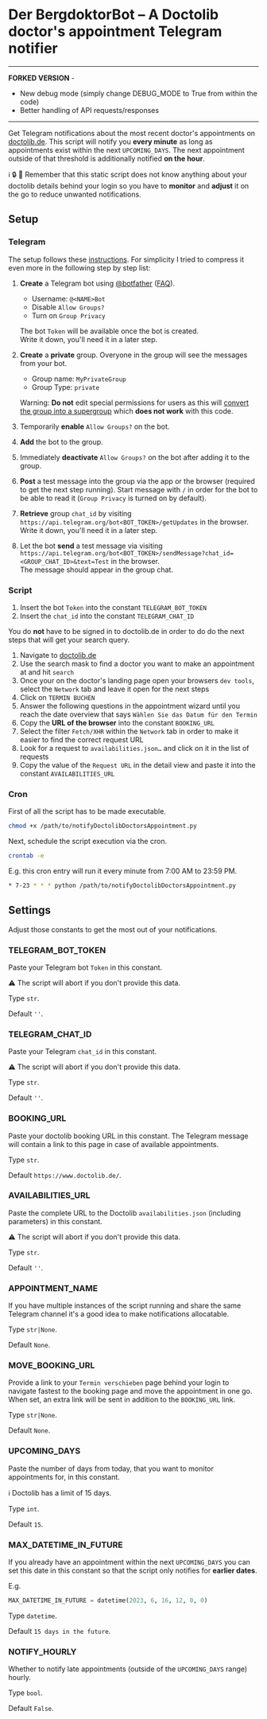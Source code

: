 # Der BergdoktorBot – A Doctolib doctor's appointment Telegram notifier

-------------------------------------------------------------------------
**FORKED VERSION** -
- New debug mode (simply change DEBUG_MODE to True from within the code)
- Better handling of API requests/responses
-------------------------------------------------------------------------

Get Telegram notifications about the most recent doctor's appointments on [doctolib.de](https://www.doctolib.de/). This script will notify you **every minute** as long as appointments exist within the next `UPCOMING_DAYS`. The next appointment outside of that threshold is additionally notified **on the hour**.

ℹ️ 🔒 🔧 Remember that this static script does not know anything about your doctolib details behind your login so you have to **monitor** and **adjust** it on the go to reduce unwanted notifications.

## Setup

### Telegram

The setup follows these [instructions](https://sarafian.github.io/low-code/2020/03/24/create-private-telegram-chatbot.html). For simplicity I tried to compress it even more in the following step by step list:

1. **Create** a Telegram bot using [@botfather](https://web.telegram.org/k/#@BotFather) ([FAQ](https://core.telegram.org/bots/faq)).
   - Username: `@<NAME>Bot`
   - Disable `Allow Groups?`
   - Turn on `Group Privacy`
   
   The bot `Token` will be available once the bot is created.
   <br>Write it down, you'll need it in a later step.
2. **Create** a **private** group. Overyone in the group will see the messages from your bot.
   - Group name: `MyPrivateGroup`
   - Group Type: `private`
   
   Warning: **Do not** edit special permissions for users as this will [convert the group into a supergroup](https://stackoverflow.com/a/62291433) which **does not work** with this code.
3. Temporarily **enable** `Allow Groups?` on the bot.
4. **Add** the bot to the group.
5. Immediately **deactivate** `Allow Groups?` on the bot after adding it to the group.
6. **Post** a test message into the group via the app or the browser (required to get the next step running).
   Start message with `/` in order for the bot to be able to read it (`Group Privacy` is turned on by default).
7. **Retrieve** group `chat_id` by visiting `https://api.telegram.org/bot<BOT_TOKEN>/getUpdates` in the browser.
   <br>Write it down, you'll need it in a later step.
8. Let the bot **send** a test message via visiting `https://api.telegram.org/bot<BOT_TOKEN>/sendMessage?chat_id=<GROUP_CHAT_ID>&text=Test` in the browser.
   <br>The message should appear in the group chat.

### Script

1. Insert the bot `Token` into the constant `TELEGRAM_BOT_TOKEN`
1. Insert the `chat_id` into the constant `TELEGRAM_CHAT_ID`

You do **not** have to be signed in to doctolib.de in order to do do the next steps that will get your search query.

1. Navigate to [doctolib.de](https://www.doctolib.de/)
2. Use the search mask to find a doctor you want to make an appointment at and hit `search`
3. Once your on the doctor's landing page open your browsers `dev tools`, select the `Network` tab and leave it open for the next steps
4. Click on `TERMIN BUCHEN`
5. Answer the following questions in the appointment wizard until you reach the date overview that says `Wählen Sie das Datum für den Termin`
6. Copy the **URL of the browser** into the constant `BOOKING_URL`
6. Select the filter `Fetch/XHR` within the `Network` tab in order to make it easier to find the correct request URL
7. Look for a request to `availabilities.json…` and click on it in the list of requests
8. Copy the value of the `Request URL` in the detail view and paste it into the constant `AVAILABILITIES_URL`

### Cron

First of all the script has to be made executable.

```bash
chmod +x /path/to/notifyDoctolibDoctorsAppointment.py
```

Next, schedule the script execution via the cron.

```bash
crontab -e
```

E.g. this cron entry will run it every minute from 7:00 AM to 23:59 PM.

```bash
* 7-23 * * * python /path/to/notifyDoctolibDoctorsAppointment.py
```

## Settings

Adjust those constants to get the most out of your notifications.

### TELEGRAM_BOT_TOKEN

Paste your Telegram bot `Token` in this constant.

⚠️ The script will abort if you don't provide this data.

Type `str`.

Default `''`.

### TELEGRAM_CHAT_ID

Paste your Telegram `chat_id` in this constant.

⚠️ The script will abort if you don't provide this data.

Type `str`.

Default `''`.

### BOOKING_URL

Paste your doctolib booking URL in this constant. The Telegram message will contain a link to this page in case of available appointments.

Type `str`.

Default `https://www.doctolib.de/`.

### AVAILABILITIES_URL

Paste the complete URL to the Doctolib `availabilities.json` (including parameters) in this constant.

⚠️ The script will abort if you don't provide this data.

Type `str`.

Default `''`.

### APPOINTMENT_NAME

If you have multiple instances of the script running and share the same Telegram channel it's a good idea to make notifications allocatable.

Type `str|None`.

Default `None`.

### MOVE_BOOKING_URL

Provide a link to your `Termin verschieben` page behind your login to navigate fastest to the booking page and move the appointment in one go. When set, an extra link will be sent in addition to the `BOOKING_URL` link.

Type `str|None`.

Default `None`.

### UPCOMING_DAYS

Paste the number of days from today, that you want to monitor appointments for, in this constant.

ℹ️ Doctolib has a limit of 15 days.

Type `int`.

Default `15`.

### MAX_DATETIME_IN_FUTURE

If you already have an appointment within the next `UPCOMING_DAYS` you can set this date in this constant so that the script only notifies for **earlier dates**.

E.g.
```python
MAX_DATETIME_IN_FUTURE = datetime(2023, 6, 16, 12, 0, 0)
```

Type `datetime`.

Default `15 days in the future`.

### NOTIFY_HOURLY

Whether to notify late appointments (outside of the `UPCOMING_DAYS` range) hourly.

Type `bool`.

Default `False`.
